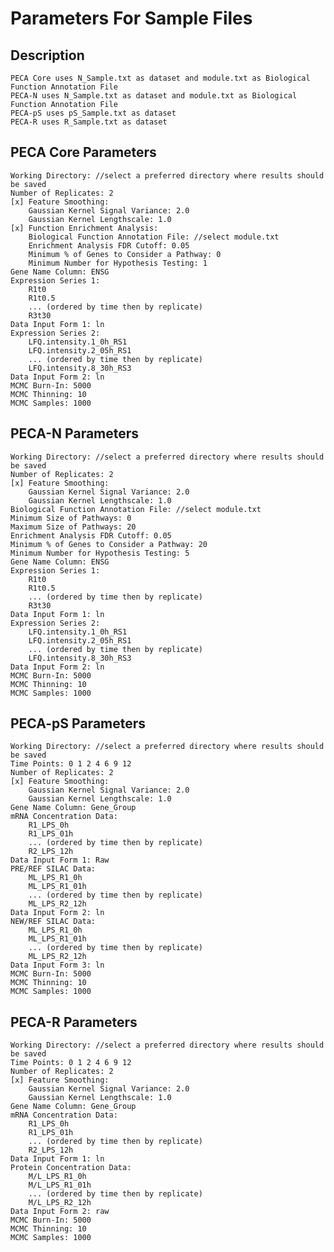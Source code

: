 # Parameters For Sample Files

## Description
	PECA Core uses N_Sample.txt as dataset and module.txt as Biological Function Annotation File
	PECA-N uses N_Sample.txt as dataset and module.txt as Biological Function Annotation File
	PECA-pS uses pS_Sample.txt as dataset
	PECA-R uses R_Sample.txt as dataset

## PECA Core Parameters
	Working Directory: //select a preferred directory where results should be saved
	Number of Replicates: 2
	[x] Feature Smoothing:
		Gaussian Kernel Signal Variance: 2.0
		Gaussian Kernel Lengthscale: 1.0
	[x] Function Enrichment Analysis:
		Biological Function Annotation File: //select module.txt
		Enrichment Analysis FDR Cutoff: 0.05
		Minimum % of Genes to Consider a Pathway: 0
		Minimum Number for Hypothesis Testing: 1
	Gene Name Column: ENSG
	Expression Series 1:
		R1t0
		R1t0.5
		... (ordered by time then by replicate)
		R3t30
	Data Input Form 1: ln
	Expression Series 2:
		LFQ.intensity.1_0h_RS1
		LFQ.intensity.2_05h_RS1
		... (ordered by time then by replicate)
		LFQ.intensity.8_30h_RS3
	Data Input Form 2: ln
	MCMC Burn-In: 5000
	MCMC Thinning: 10
	MCMC Samples: 1000

## PECA-N Parameters
	Working Directory: //select a preferred directory where results should be saved
	Number of Replicates: 2
	[x] Feature Smoothing:
		Gaussian Kernel Signal Variance: 2.0
		Gaussian Kernel Lengthscale: 1.0
	Biological Function Annotation File: //select module.txt
	Minimum Size of Pathways: 0
	Maximum Size of Pathways: 20
	Enrichment Analysis FDR Cutoff: 0.05
	Minimum % of Genes to Consider a Pathway: 20
	Minimum Number for Hypothesis Testing: 5
	Gene Name Column: ENSG
	Expression Series 1:
		R1t0
		R1t0.5
		... (ordered by time then by replicate)
		R3t30
	Data Input Form 1: ln
	Expression Series 2:
		LFQ.intensity.1_0h_RS1
		LFQ.intensity.2_05h_RS1
		... (ordered by time then by replicate)
		LFQ.intensity.8_30h_RS3
	Data Input Form 2: ln
	MCMC Burn-In: 5000
	MCMC Thinning: 10
	MCMC Samples: 1000

## PECA-pS Parameters
	Working Directory: //select a preferred directory where results should be saved
	Time Points: 0 1 2 4 6 9 12
	Number of Replicates: 2
	[x] Feature Smoothing:
		Gaussian Kernel Signal Variance: 2.0
		Gaussian Kernel Lengthscale: 1.0
	Gene Name Column: Gene_Group
	mRNA Concentration Data:
		R1_LPS_0h
		R1_LPS_01h
		... (ordered by time then by replicate)
		R2_LPS_12h
	Data Input Form 1: Raw
	PRE/REF SILAC Data:
		ML_LPS_R1_0h
		ML_LPS_R1_01h
		... (ordered by time then by replicate)
		ML_LPS_R2_12h
	Data Input Form 2: ln
	NEW/REF SILAC Data:
		ML_LPS_R1_0h
		ML_LPS_R1_01h
		... (ordered by time then by replicate)
		ML_LPS_R2_12h
	Data Input Form 3: ln
	MCMC Burn-In: 5000
	MCMC Thinning: 10
	MCMC Samples: 1000

## PECA-R Parameters
	Working Directory: //select a preferred directory where results should be saved
	Time Points: 0 1 2 4 6 9 12
	Number of Replicates: 2
	[x] Feature Smoothing:
		Gaussian Kernel Signal Variance: 2.0
		Gaussian Kernel Lengthscale: 1.0
	Gene Name Column: Gene_Group
	mRNA Concentration Data:
		R1_LPS_0h
		R1_LPS_01h
		... (ordered by time then by replicate)
		R2_LPS_12h
	Data Input Form 1: ln
	Protein Concentration Data:
		M/L_LPS_R1_0h
		M/L_LPS_R1_01h
		... (ordered by time then by replicate)
		M/L_LPS_R2_12h
	Data Input Form 2: raw
	MCMC Burn-In: 5000
	MCMC Thinning: 10
	MCMC Samples: 1000


